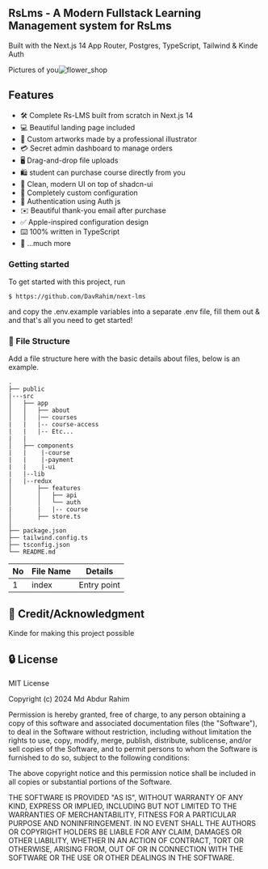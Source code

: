 
## RsLms  - A Modern Fullstack Learning Management system for RsLms

Built with the Next.js 14 App Router, Postgres, TypeScript, Tailwind & Kinde Auth

Pictures of you![flower_shop](https://github.com/DavRahim/next-lms)

## Features
- 🛠️ Complete Rs-LMS built from scratch in Next.js 14
- 💻 Beautiful landing page included
- 🎨 Custom artworks made by a professional illustrator
- 💳 Secret admin dashboard to manage orders
- 🖥️ Drag-and-drop file uploads
- 🛍️ student can purchase course directly from you
- 🌟 Clean, modern UI on top of shadcn-ui
- 🛒 Completely custom configuration
- 🔑 Authentication using Auth js
- ✉️ Beautiful thank-you email after purchase
- ✅ Apple-inspired configuration design
- ⌨️ 100% written in TypeScript
- 🎁 ...much more

### Getting started
To get started with this project, run
 
```
$ https://github.com/DavRahim/next-lms

```

and copy the .env.example variables into a separate .env file, fill them out & and that's all you need to get started!

###  :file_folder: File Structure
Add a file structure here with the basic details about files, below is an example.

```
.
├── public
|---src
│   ├── app
│   │   ├── about
│   │   |── courses
|   |   |-- course-access
|   |   |-- Etc...
|   |   
│   ├── components
|   |    |-course
|   |    |-payment
|   |    |-ui
|   |--lib
|   |--redux 
│       ├── features
│       │   ├── api
│       │   └── auth
|       |   |-- course
│       ├── store.ts
│            
├── package.json
├── tailwind.config.ts
├── tsconfig.json
└── README.md
```

| No | File Name | Details 
|----|------------|-------|
| 1  | index | Entry point


## :star2: Credit/Acknowledgment
Kinde for making this project possible

##  :lock: License
MIT License

Copyright (c) 2024 Md Abdur Rahim

Permission is hereby granted, free of charge, to any person obtaining a copy
of this software and associated documentation files (the "Software"), to deal
in the Software without restriction, including without limitation the rights
to use, copy, modify, merge, publish, distribute, sublicense, and/or sell
copies of the Software, and to permit persons to whom the Software is
furnished to do so, subject to the following conditions:

The above copyright notice and this permission notice shall be included in all
copies or substantial portions of the Software.

THE SOFTWARE IS PROVIDED "AS IS", WITHOUT WARRANTY OF ANY KIND, EXPRESS OR
IMPLIED, INCLUDING BUT NOT LIMITED TO THE WARRANTIES OF MERCHANTABILITY,
FITNESS FOR A PARTICULAR PURPOSE AND NONINFRINGEMENT. IN NO EVENT SHALL THE
AUTHORS OR COPYRIGHT HOLDERS BE LIABLE FOR ANY CLAIM, DAMAGES OR OTHER
LIABILITY, WHETHER IN AN ACTION OF CONTRACT, TORT OR OTHERWISE, ARISING FROM,
OUT OF OR IN CONNECTION WITH THE SOFTWARE OR THE USE OR OTHER DEALINGS IN THE
SOFTWARE.
